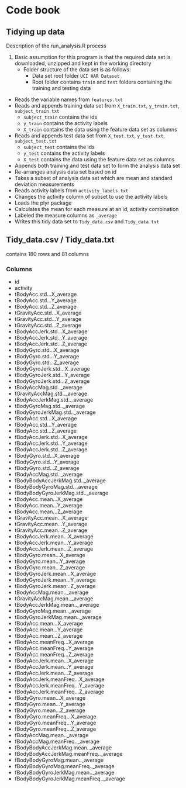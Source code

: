 # Code book

## Tidying up data

Description of the run_analysis.R process

1. Basic assumption for this program is that the required data set is downloaded, unzipped and kept in the working directory
    * Folder structure of the data set is as follows:
        * Data set root folder `UCI HAR Dataset`
        * Root folder contains `train` and `test` folders containing the training and testing data
* Reads the variable names from `features.txt`
* Reads and appends training data set from `X_train.txt`, `y_train.txt`, `subject_train.txt`
    * `subject_train` contains the ids
    * `y_train` contains the activity labels
    * `X_train` contains the data using the feature data set as columns
* Reads and appends test data set from `X_test.txt`, `y_test.txt`, `subject_test.txt`
    * `subject_test` contains the ids
    * `y_test` contains the activity labels
    * `X_test` contains the data using the feature data set as columns
* Appends both training and test data set to form the analysis data set
* Re-arranges analysis data set based on id
* Takes a subset of analysis data set which are mean and standard deviation measurements
* Reads activity labels from `activity_labels.txt`
* Changes the activity column of subset to use the activity labels
* Loads the plyr package
* Calculates the mean for each measure at an id, activity combination
* Labeled the measure columns as `_average`
* Writes this tidy data set to `Tidy_data.csv` and `Tidy_data.txt`

## Tidy_data.csv / Tidy_data.txt
contains 180 rows and 81 columns

### Columns
* id
* activity
* tBodyAcc.std...X_average
* tBodyAcc.std...Y_average
* tBodyAcc.std...Z_average
* tGravityAcc.std...X_average
* tGravityAcc.std...Y_average
* tGravityAcc.std...Z_average
* tBodyAccJerk.std...X_average
* tBodyAccJerk.std...Y_average
* tBodyAccJerk.std...Z_average
* tBodyGyro.std...X_average
* tBodyGyro.std...Y_average
* tBodyGyro.std...Z_average
* tBodyGyroJerk.std...X_average
* tBodyGyroJerk.std...Y_average
* tBodyGyroJerk.std...Z_average
* tBodyAccMag.std.._average
* tGravityAccMag.std.._average
* tBodyAccJerkMag.std.._average
* tBodyGyroMag.std.._average
* tBodyGyroJerkMag.std.._average
* fBodyAcc.std...X_average
* fBodyAcc.std...Y_average
* fBodyAcc.std...Z_average
* fBodyAccJerk.std...X_average
* fBodyAccJerk.std...Y_average
* fBodyAccJerk.std...Z_average
* fBodyGyro.std...X_average
* fBodyGyro.std...Y_average
* fBodyGyro.std...Z_average
* fBodyAccMag.std.._average
* fBodyBodyAccJerkMag.std.._average
* fBodyBodyGyroMag.std.._average
* fBodyBodyGyroJerkMag.std.._average
* tBodyAcc.mean...X_average
* tBodyAcc.mean...Y_average
* tBodyAcc.mean...Z_average
* tGravityAcc.mean...X_average
* tGravityAcc.mean...Y_average
* tGravityAcc.mean...Z_average
* tBodyAccJerk.mean...X_average
* tBodyAccJerk.mean...Y_average
* tBodyAccJerk.mean...Z_average
* tBodyGyro.mean...X_average
* tBodyGyro.mean...Y_average
* tBodyGyro.mean...Z_average
* tBodyGyroJerk.mean...X_average
* tBodyGyroJerk.mean...Y_average
* tBodyGyroJerk.mean...Z_average
* tBodyAccMag.mean.._average
* tGravityAccMag.mean.._average
* tBodyAccJerkMag.mean.._average
* tBodyGyroMag.mean.._average
* tBodyGyroJerkMag.mean.._average
* fBodyAcc.mean...X_average
* fBodyAcc.mean...Y_average
* fBodyAcc.mean...Z_average
* fBodyAcc.meanFreq...X_average
* fBodyAcc.meanFreq...Y_average
* fBodyAcc.meanFreq...Z_average
* fBodyAccJerk.mean...X_average
* fBodyAccJerk.mean...Y_average
* fBodyAccJerk.mean...Z_average
* fBodyAccJerk.meanFreq...X_average
* fBodyAccJerk.meanFreq...Y_average
* fBodyAccJerk.meanFreq...Z_average
* fBodyGyro.mean...X_average
* fBodyGyro.mean...Y_average
* fBodyGyro.mean...Z_average
* fBodyGyro.meanFreq...X_average
* fBodyGyro.meanFreq...Y_average
* fBodyGyro.meanFreq...Z_average
* fBodyAccMag.mean.._average
* fBodyAccMag.meanFreq.._average
* fBodyBodyAccJerkMag.mean.._average
* fBodyBodyAccJerkMag.meanFreq.._average
* fBodyBodyGyroMag.mean.._average
* fBodyBodyGyroMag.meanFreq.._average
* fBodyBodyGyroJerkMag.mean.._average
* fBodyBodyGyroJerkMag.meanFreq.._average
